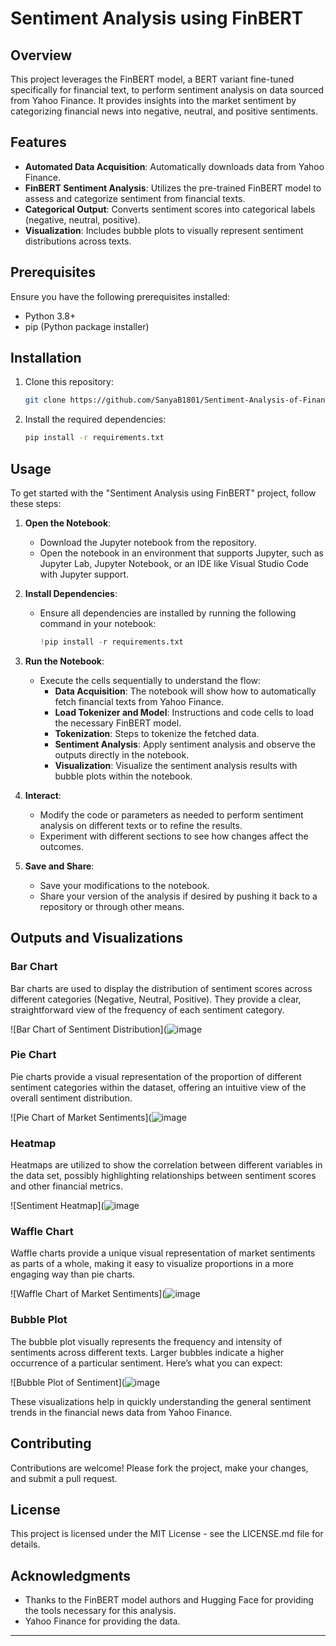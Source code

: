 # Sentiment Analysis using FinBERT

## Overview
This project leverages the FinBERT model, a BERT variant fine-tuned specifically for financial text, to perform sentiment analysis on data sourced from Yahoo Finance. It provides insights into the market sentiment by categorizing financial news into negative, neutral, and positive sentiments.

## Features
- **Automated Data Acquisition**: Automatically downloads data from Yahoo Finance.
- **FinBERT Sentiment Analysis**: Utilizes the pre-trained FinBERT model to assess and categorize sentiment from financial texts.
- **Categorical Output**: Converts sentiment scores into categorical labels (negative, neutral, positive).
- **Visualization**: Includes bubble plots to visually represent sentiment distributions across texts.

## Prerequisites
Ensure you have the following prerequisites installed:
- Python 3.8+
- pip (Python package installer)

## Installation
1. Clone this repository:
   ```bash
   git clone https://github.com/SanyaB1801/Sentiment-Analysis-of-Financial-News-using-FInBERT.git
   ```
2. Install the required dependencies:
   ```bash
   pip install -r requirements.txt
   ```

## Usage

To get started with the "Sentiment Analysis using FinBERT" project, follow these steps:

1. **Open the Notebook**:
   - Download the Jupyter notebook from the repository.
   - Open the notebook in an environment that supports Jupyter, such as Jupyter Lab, Jupyter Notebook, or an IDE like Visual Studio Code with Jupyter support.

2. **Install Dependencies**:
   - Ensure all dependencies are installed by running the following command in your notebook:
     ```python
     !pip install -r requirements.txt
     ```

3. **Run the Notebook**:
   - Execute the cells sequentially to understand the flow:
     - **Data Acquisition**: The notebook will show how to automatically fetch financial texts from Yahoo Finance.
     - **Load Tokenizer and Model**: Instructions and code cells to load the necessary FinBERT model.
     - **Tokenization**: Steps to tokenize the fetched data.
     - **Sentiment Analysis**: Apply sentiment analysis and observe the outputs directly in the notebook.
     - **Visualization**: Visualize the sentiment analysis results with bubble plots within the notebook.

4. **Interact**:
   - Modify the code or parameters as needed to perform sentiment analysis on different texts or to refine the results.
   - Experiment with different sections to see how changes affect the outcomes.

5. **Save and Share**:
   - Save your modifications to the notebook.
   - Share your version of the analysis if desired by pushing it back to a repository or through other means.

## Outputs and Visualizations

### Bar Chart
Bar charts are used to display the distribution of sentiment scores across different categories (Negative, Neutral, Positive). They provide a clear, straightforward view of the frequency of each sentiment category.

![Bar Chart of Sentiment Distribution](![image](https://github.com/user-attachments/assets/71ac5bc0-07f5-4dee-b18f-045fdfeb496c)


### Pie Chart
Pie charts provide a visual representation of the proportion of different sentiment categories within the dataset, offering an intuitive view of the overall sentiment distribution.

![Pie Chart of Market Sentiments](![image](https://github.com/user-attachments/assets/2ff888d1-cedd-4463-9dd7-dc8c9e89f054)


### Heatmap
Heatmaps are utilized to show the correlation between different variables in the data set, possibly highlighting relationships between sentiment scores and other financial metrics.

![Sentiment Heatmap](![image](https://github.com/user-attachments/assets/1da7ee3a-7f25-410e-a027-d2d8d8dd7df3)

### Waffle Chart
Waffle charts provide a unique visual representation of market sentiments as parts of a whole, making it easy to visualize proportions in a more engaging way than pie charts.

![Waffle Chart of Market Sentiments](![image](https://github.com/user-attachments/assets/6b648b45-367d-4c8b-b69a-688edde127a6)


### Bubble Plot 
The bubble plot visually represents the frequency and intensity of sentiments across different texts. Larger bubbles indicate a higher occurrence of a particular sentiment. Here’s what you can expect:

![Bubble Plot of Sentiment](![image](https://github.com/user-attachments/assets/775fb091-812b-488d-968e-8c737e8b207a)

These visualizations help in quickly understanding the general sentiment trends in the financial news data from Yahoo Finance.


## Contributing
Contributions are welcome! Please fork the project, make your changes, and submit a pull request.

## License
This project is licensed under the MIT License - see the LICENSE.md file for details.


## Acknowledgments
- Thanks to the FinBERT model authors and Hugging Face for providing the tools necessary for this analysis.
- Yahoo Finance for providing the data.

---
